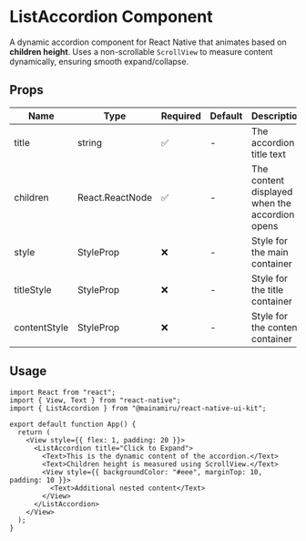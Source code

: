 # ListAccordion Component

A dynamic accordion component for React Native that animates based on **children height**. Uses a non-scrollable `ScrollView` to measure content dynamically, ensuring smooth expand/collapse.

## Props

| Name         | Type                 | Required | Default | Description                                    |
| ------------ | -------------------- | -------- | ------- | ---------------------------------------------- |
| title        | string               | ✅       | -       | The accordion title text                       |
| children     | React.ReactNode      | ✅       | -       | The content displayed when the accordion opens |
| style        | StyleProp<ViewStyle> | ❌       | -       | Style for the main container                   |
| titleStyle   | StyleProp<ViewStyle> | ❌       | -       | Style for the title container                  |
| contentStyle | StyleProp<ViewStyle> | ❌       | -       | Style for the content container                |

## Usage

```tsx
import React from "react";
import { View, Text } from "react-native";
import { ListAccordion } from "@mainamiru/react-native-ui-kit";

export default function App() {
  return (
    <View style={{ flex: 1, padding: 20 }}>
      <ListAccordion title="Click to Expand">
        <Text>This is the dynamic content of the accordion.</Text>
        <Text>Children height is measured using ScrollView.</Text>
        <View style={{ backgroundColor: "#eee", marginTop: 10, padding: 10 }}>
          <Text>Additional nested content</Text>
        </View>
      </ListAccordion>
    </View>
  );
}
```
